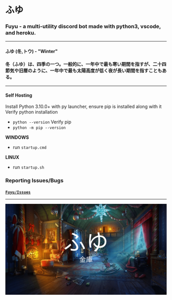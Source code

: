 # **ふゆ**

### Fuyu - a multi-utility discord bot made with python3, vscode, and heroku.
___
#### **ふゆ (冬,トウ) - "Winter"**
#### **冬（ふゆ）は、四季の一つ。一般的に、一年中で最も寒い期間を指すが、二十四節気や旧暦のように、一年中で最も太陽高度が低く夜が長い期間を指すこともある。**
___

#### Self Hosting

Install Python 3.10.0+ with py launcher, ensure pip is installed along with it
<br>
Verify python installation
- `python --version`
Verify pip
- `python -m pip --version`

**WINDOWS**
- run `startup.cmd`
  
**LINUX**
- run `startup.sh`

### **Reporting Issues/Bugs**

**[`Fuyu/Issues`](https://github.com/gooseterv/fuyu/issues)**
___
<img src="assets/repo.png">